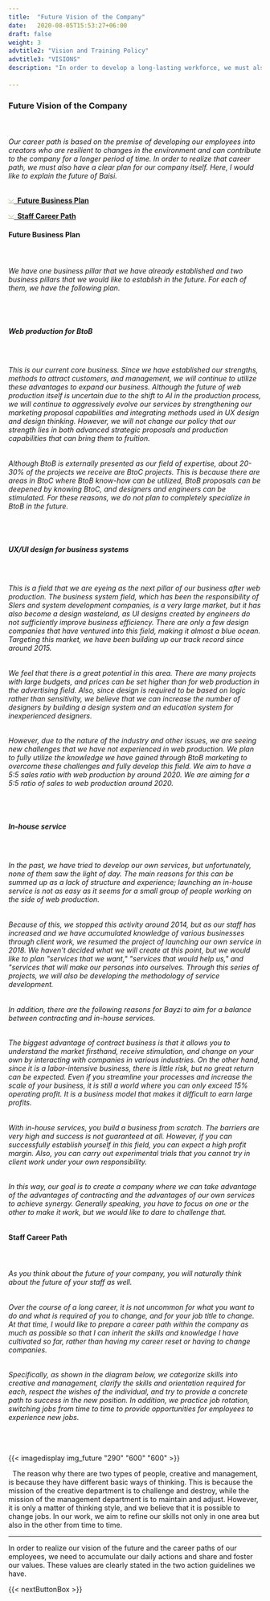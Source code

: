 ```yaml
---
title:  "Future Vision of the Company"
date:   2020-08-05T15:53:27+06:00
draft: false
weight: 3
advtitle2: "Vision and Training Policy"
advtitle3: "VISIONS"
description: "In order to develop a long-lasting workforce, we must also have a clear plan for our company itself. In this section, we will discuss the company's future vision."

---
```


### **Future Vision of the Company**
&nbsp;
###### Our career path is based on the premise of developing our employees into creators who are resilient to changes in the environment and can contribute to the company for a longer period of time. In order to realize that career path, we must also have a clear plan for our company itself. Here, I would like to explain the future of Baisi.

![Image Not available](../../ico_arw_page_anchor.webp)[**&nbsp; Future Business Plan**](#future-business-plan)

![Image Not Available](../../ico_arw_page_anchor.webp)[**&nbsp; Staff Career Path**](#staff-career-path)

#### **Future Business Plan**
&nbsp;
###### We have one business pillar that we have already established and two business pillars that we would like to establish in the future. For each of them, we have the following plan.
&nbsp;

##### **Web production for BtoB**
&nbsp;
###### This is our current core business. Since we have established our strengths, methods to attract customers, and management, we will continue to utilize these advantages to expand our business. Although the future of web production itself is uncertain due to the shift to AI in the production process, we will continue to aggressively evolve our services by strengthening our marketing proposal capabilities and integrating methods used in UX design and design thinking. However, we will not change our policy that our strength lies in both advanced strategic proposals and production capabilities that can bring them to fruition.
###### Although BtoB is externally presented as our field of expertise, about 20-30% of the projects we receive are BtoC projects. This is because there are areas in BtoC where BtoB know-how can be utilized, BtoB proposals can be deepened by knowing BtoC, and designers and engineers can be stimulated. For these reasons, we do not plan to completely specialize in BtoB in the future.
&nbsp;

##### **UX/UI design for business systems**
&nbsp;
###### This is a field that we are eyeing as the next pillar of our business after web production. The business system field, which has been the responsibility of SIers and system development companies, is a very large market, but it has also become a design wasteland, as UI designs created by engineers do not sufficiently improve business efficiency. There are only a few design companies that have ventured into this field, making it almost a blue ocean. Targeting this market, we have been building up our track record since around 2015.
###### We feel that there is a great potential in this area. There are many projects with large budgets, and prices can be set higher than for web production in the advertising field. Also, since design is required to be based on logic rather than sensitivity, we believe that we can increase the number of designers by building a design system and an education system for inexperienced designers.
###### However, due to the nature of the industry and other issues, we are seeing new challenges that we have not experienced in web production. We plan to fully utilize the knowledge we have gained through BtoB marketing to overcome these challenges and fully develop this field. We aim to have a 5:5 sales ratio with web production by around 2020. We are aiming for a 5:5 ratio of sales to web production around 2020.
&nbsp;

##### **In-house service**
&nbsp;
###### In the past, we have tried to develop our own services, but unfortunately, none of them saw the light of day. The main reasons for this can be summed up as a lack of structure and experience; launching an in-house service is not as easy as it seems for a small group of people working on the side of web production.
###### Because of this, we stopped this activity around 2014, but as our staff has increased and we have accumulated knowledge of various businesses through client work, we resumed the project of launching our own service in 2018. We haven't decided what we will create at this point, but we would like to plan "services that we want," "services that would help us," and "services that will make our personas into ourselves. Through this series of projects, we will also be developing the methodology of service development.
###### In addition, there are the following reasons for Bayzi to aim for a balance between contracting and in-house services.
###### The biggest advantage of contract business is that it allows you to understand the market firsthand, receive stimulation, and change on your own by interacting with companies in various industries. On the other hand, since it is a labor-intensive business, there is little risk, but no great return can be expected. Even if you streamline your processes and increase the scale of your business, it is still a world where you can only exceed 15% operating profit. It is a business model that makes it difficult to earn large profits.
###### With in-house services, you build a business from scratch. The barriers are very high and success is not guaranteed at all. However, if you can successfully establish yourself in this field, you can expect a high profit margin. Also, you can carry out experimental trials that you cannot try in client work under your own responsibility.
###### In this way, our goal is to create a company where we can take advantage of the advantages of contracting and the advantages of our own services to achieve synergy. Generally speaking, you have to focus on one or the other to make it work, but we would like to dare to challenge that.

#### **Staff Career Path**
&nbsp;
###### As you think about the future of your company, you will naturally think about the future of your staff as well.
###### Over the course of a long career, it is not uncommon for what you want to do and what is required of you to change, and for your job title to change. At that time, I would like to prepare a career path within the company as much as possible so that I can inherit the skills and knowledge I have cultivated so far, rather than having my career reset or having to change companies.
###### Specifically, as shown in the diagram below, we categorize skills into creative and management, clarify the skills and orientation required for each, respect the wishes of the individual, and try to provide a concrete path to success in the new position. In addition, we practice job rotation, switching jobs from time to time to provide opportunities for employees to experience new jobs.
&nbsp;
<!-- ![Image Not Available](img_future_02.svg) -->

{{< imagedisplay img_future "290" "600" "600" >}}

&nbsp;
The reason why there are two types of people, creative and management, is because they have different basic ways of thinking. This is because the mission of the creative department is to challenge and destroy, while the mission of the management department is to maintain and adjust. However, it is only a matter of thinking style, and we believe that it is possible to change jobs. In our work, we aim to refine our skills not only in one area but also in the other from time to time.
&nbsp;

---
In order to realize our vision of the future and the career paths of our employees, we need to accumulate our daily actions and share and foster our values. These values are clearly stated in the two action guidelines we have.

{{< nextButtonBox >}}
